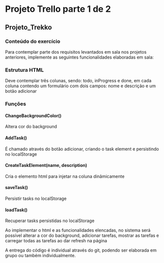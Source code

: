 <h1>Projeto Trello parte 1 de 2 </h1>

<h2>Projeto_Trekko</h2>

<h3>Conteúdo do exercício</h3>

Para contemplar parte dos requisitos levantados em sala nos projetos anteriores, implemente as seguintes funcionalidades elaboradas em sala:



<h3>Estrutura HTML </h3>

Deve contemplar três colunas, sendo: todo, inProgress e done, em cada coluna contendo um formulário com dois campos: nome e descrição e um botão adicionar



<h3>Funções</h3>



<h4>ChangeBackgroundColor()</h4>

Altera cor do background



<h4>AddTask()</h4> 

É chamado através do botão adicionar, criando o task element e persistindo no localStorage



<h4>CreateTaskElement(name, description)</h4> 

Cria o elemento html para injetar na coluna dinâmicamente



<h4>saveTask()</h4> 

Persistir tasks no localStorage



<h4>loadTask()</h4>

Recuperar tasks persistidas no localStorage



Ao implementar o html e as funcionalidades elencadas, no sistema será possível alterar a cor do background, adicionar tarefas, mostrar as tarefas e carregar todas as tarefas ao dar refresh na página



A entrega do código é individual através do git, podendo ser elaborada em grupo ou também individualmente.
